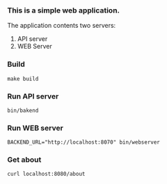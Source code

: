 ### This is a simple web application.

The application contents two servers:
1. API server
2. WEB Server

### Build
```shell
make build
```
### Run API server
```shell
bin/bakend
```
### Run WEB server
```shell
BACKEND_URL="http://localhost:8070" bin/webserver
```

### Get about
```
curl localhost:8080/about
```